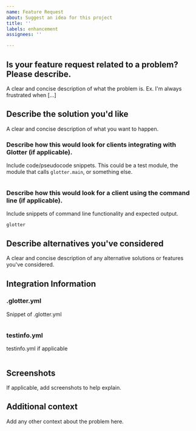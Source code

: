 ```yaml
---
name: Feature Request
about: Suggest an idea for this project
title: ''
labels: enhancement
assignees: ''

---
```


## Is your feature request related to a problem? Please describe.
A clear and concise description of what the problem is. Ex. I'm always frustrated when [...]

## Describe the solution you'd like
A clear and concise description of what you want to happen.

### Describe how this would look for clients integrating with Glotter (if applicable).
Include code/pseudocode snippets. This could be a test module, the module that calls `glotter.main`, or something else.

```python

```

### Describe how this would look for a client using the command line (if applicable).
Include snippets of command line functionality and expected output.

```shell
glotter 
```

## Describe alternatives you've considered
A clear and concise description of any alternative solutions or features you've considered.

## Integration Information

### .glotter.yml
Snippet of .glotter.yml
```yaml


```

### testinfo.yml
testinfo.yml if applicable
```yaml

```

## Screenshots
If applicable, add screenshots to help explain.

## Additional context
Add any other context about the problem here.
